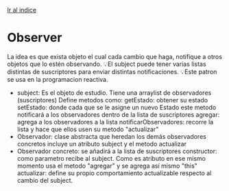[Ir al indice](../../PatronesDiseño.md#patrones-de-diseño)

# Observer
La idea es que exista objeto el cual cada cambio que haga, notifique a otros objetos que lo estén observando.
💡El subject puede tener varias listas distintas de suscriptores para enviar distintas notificaciones.
💡Este patron se usa en la programacion reactiva.

- subject: Es el objeto de estudio. Tiene una arraylist de observadores (suscriptores)
    Define metodos como:
        getEstado: obtener su estado
        setEstado: donde cada que se le asigne un nuevo Estado este metodo notificará a los observadores dentro de la lista de suscriptores
        agregar: agrega a los observadores a la lista
        notificarObservadores: recorre la lista y hace que ellos usen su metodo "actualizar"
- Observador: clase abstracta que heredan los demás observadores concretos
    incluye un atributo subject y el metodo actualizar
- Observador concreto: se añadirá a la lista de suscriptores
    constructor: como parametro recibe al subject. Como es atributo en ese mismo momento usa el metodo "agregar" y se agrega así mismo "this"
    actualizar: define su propio comportamiento actualizable respecto al cambio del subject.